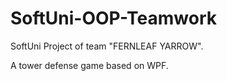 # SoftUni-OOP-Teamwork
SoftUni Project of team "FERNLEAF YARROW".

A tower defense game based on WPF.
